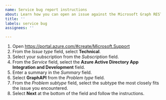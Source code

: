```yaml
---
name: Service bug report instructions
about: Learn how you can open an issue against the Microsoft Graph REST API.
title: ''
labels: service bug
assignees: ''

---
```


1. Open https://portal.azure.com/#create/Microsoft.Support
2. From the *Issue type* field, select **Technical**.
3. Select your subscription from the *Subscription* field.
4. From the *Service* field, select the **Azure Active Directory App Integration and Development** field.
5. Enter a summary in the *Summary* field.
6. Select **GraphAPI** from the *Problem type* field.
7. From the *Problem subtype* field, select the subtype the most closely fits the issue you encountered.
8. Select **Next** at the bottom of the field and follow the instructions.
